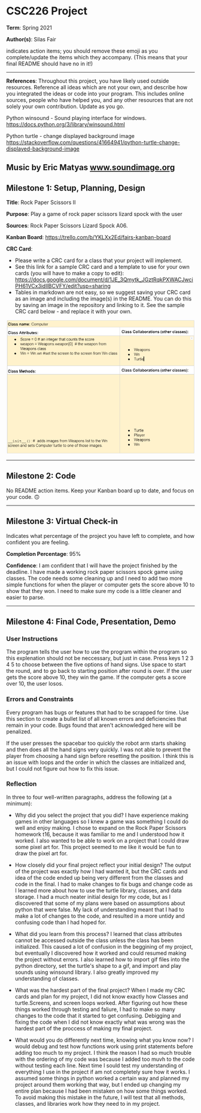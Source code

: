 # CSC226 Project

**Term**: Spring 2021

**Author(s)**: Silas Fair

indicates action items; you should remove these emoji as you complete/update the items which they accompany. (This means that your final README should have no in it!)

---

**References**: 
Throughout this project, you have likely used outside resources. Reference all ideas which are not your own, and describe how you integrated the ideas or code into your program. This includes online sources, people who have helped you, and any other resources that are not solely your own contribution. Update as you go.

Python winsound - Sound playing interface for windows.
https://docs.python.org/3/library/winsound.html

Python turtle - change displayed background image
https://stackoverflow.com/questions/41664941/python-turtle-change-displayed-background-image

Music by Eric Matyas
www.soundimage.org
---

## Milestone 1: Setup, Planning, Design

**Title**: Rock Paper Scissors II

**Purpose**: Play a game of rock paper scissors lizard spock with the user

**Sources**:  Rock Paper Scissors Lizard Spock A06.

**Kanban Board**: https://trello.com/b/YKLXx2Ed/fairs-kanban-board

**CRC Card**:
  - Please write a CRC card for a class that your project will implement.
  - See this link for a sample CRC card and a template to
  use for your own cards (you will have to make a copy to edit): https://docs.google.com/document/d/1JE_3Qmytk_JGztRqkPXWACJwciPH61VCx3idIlBCVFY/edit?usp=sharing
  - Tables in markdown are not easy, so we suggest saving your CRC card
  as an image and including the image(s) in the README. You can do this
  by saving an image in the repository and linking to it. See the sample CRC card below - and replace it with your own.
  
![image](https://raw.githubusercontent.com/Berea-College-CSC-226/p01-SilasFair121221/master/image/fairsCRCcard.PNG?token=ASXI7MUNCGX62G3ZMAFZKR3AMXF5Y)


---

## Milestone 2: Code

No README action items. Keep your Kanban board up to date, and focus on your code. 🙃

---

## Milestone 3: Virtual Check-in

Indicates what percentage of the project you have left to complete, and how confident you are feeling. 

**Completion Percentage**: 95%

**Confidence**: I am confident that I will have the project finished by the deadline. I have made a working rock paper scissors spock game using classes. The code needs some cleaning up and I need to add two more simple functions for when the player or computer gets the score above 10 to show that they won. I need to make sure my code is a little cleaner and easier to parse.

---

## Milestone 4: Final Code, Presentation, Demo

### User Instructions
The program tells the user how to use the program within the program so this explenation should not be neccessary, but just in case. 
Press keys 1 2 3 4 5 to choose between the five options of hand signs. 
Use space to start the round, and to go back to starting position after round is over.
If the user gets the score above 10, they win the game. If the computer gets a score over 10, the user losos.
 

### Errors and Constraints
Every program has bugs or features that had to be scrapped for time. Use this section to create a bullet list of all known errors and deficiencies that remain in your code. Bugs found that aren't acknowledged here will be penalized.

 If the user presses the spacebar too quickly the robot arm starts shaking and then does all the hand signs very quickly.
 I was not able to prevent the player from choosing a hand sign before resetting the position. I think this is an issue with loops and the order in which the classes are initialized and, but I could not figure out how to fix this issue.

### Reflection
In three to four well-written paragraphs, address the following (at a minimum):

- Why did you select the project that you did?
  I have experience making games in other languages so I knew a game was something I could do well and enjoy making. I chose to expand on the Rock Paper Scissors homework t16, because it was familiar to me and I understood how it worked. I also wanted to be able to work on a project that I could draw some pixel art for. This project seemed to me like it would be fun to draw the pixel art for. 
  
- How closely did your final project reflect your initial design?
  The output of the project was exactly how I had wanted it, but the CRC cards and idea of the code ended up being very different from the classes and code in the final. I had to make changes to fix bugs and change code as I learned more about how to use the turtle library, classes, and data storage. I had a much neater initial design for my code, but as I discovered that some of my plans were based on assumptions about python that were false. My lack of understanding meant that I had to make a lot of changes to the code, and resulted in a more untidy and confusing code than I had hoped for.
  
- What did you learn from this process?
  I learned that class attributes cannot be accessed outside the class unless the class has been initialized. This caused a lot of confusion in the beggining of my project, but eventually I discovered how it worked and could resumed making the project without errors. I also learned how to import gif files into the python directory, set the turtle's shape to a gif, and import and play sounds using winsound library. I also greatly improved my understanding of classes.
  
- What was the hardest part of the final project?
  When I made my CRC cards and plan for my project, I did not know exactly how Classes and turtle.Screens, and screen loops worked. After figuring out how these things worked through testing and faliure, I had to make so many changes to the code that it started to get confusing. Debigging and fixing the code when I did not know exactly what was wrong was the hardest part of the proccess of making my final project.
  
- What would you do differently next time, knowing what you know now?
  I would debug and test how functions work using print statements before adding too much to my project. I think the reason I had so much trouble with the ordering of my code was because I added too muvh to the code without testing each line. Next time I sould test my understanding of everything I use in the project if am not completely sure how it works. I assumed some things in python worked a certain way and planned my project around them working that way, but I ended up changing my entire plan because I had been mistaken on how some things worked. To avoid making this mistake in the future, I will test that all methods, classes, and libraries work how they need to in my project.
